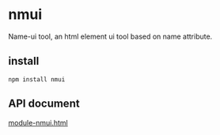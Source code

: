 # nmui
Name-ui tool, an html element ui tool based on name attribute.

## install

`npm install nmui`

## API document

[module-nmui.html](https://adf0001.github.io/nmui/jsdoc/out/module-nmui.html)


